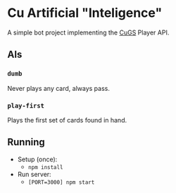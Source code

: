 # Cu Artificial "Inteligence"

A simple bot project implementing the [CuGS](https://github.com/gfpacheco/cugs) Player API.

## AIs

### `dumb`

Never plays any card, always pass.

### `play-first`

Plays the first set of cards found in hand.

## Running

- Setup (once):
  - `npm install`
- Run server:
  - `[PORT=3000] npm start`
